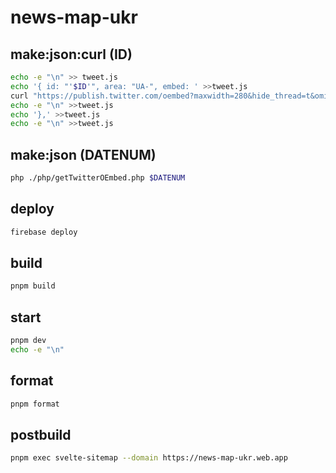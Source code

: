 # news-map-ukr

## make:json:curl (ID)

```sh
echo -e "\n" >> tweet.js
echo '{ id: "'$ID'", area: "UA-", embed: ' >>tweet.js
curl "https://publish.twitter.com/oembed?maxwidth=280&hide_thread=t&omit_script=t&align=center&dnt=true&url=https%3A%2F%2Ftwitter.com%2Fname%2Fstatus%2F$ID" >>tweet.js
echo -e "\n" >>tweet.js
echo '},' >>tweet.js
echo -e "\n" >>tweet.js
```

## make:json (DATENUM)

```sh
php ./php/getTwitterOEmbed.php $DATENUM
```

## deploy

```sh
firebase deploy
```

## build

```sh
pnpm build
```

## start

```bash
pnpm dev
echo -e "\n"
```

## format

```sh
pnpm format
```

## postbuild

```sh
pnpm exec svelte-sitemap --domain https://news-map-ukr.web.app
```
